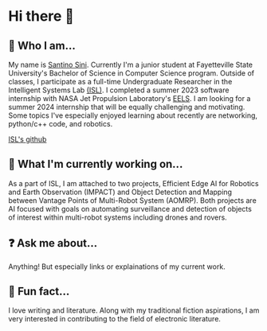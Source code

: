 # Hi there 👋

## 🥸 Who I am...
My name is [Santino Sini](https://www.linkedin.com/in/santino-sini-53450811b/). Currently I'm a junior student at Fayetteville State University's Bachelor of Science in Computer Science program. Outside of classes, I participate as a full-time Undergraduate Researcher in the Intelligent Systems Lab [(ISL)](https://www.uncfsu.edu/academics/colleges-schools-and-departments/lloyd-college-of-health-science-and-technology/department-of-mathematics-and-computer-science/intelligent-systems-laboratory). I completed a summer 2023 software internship with NASA Jet Propulsion Laboratory's [EELS](https://www.jpl.nasa.gov/robotics-at-jpl/eels). I am looking for a summer 2024 internship that will be equally challenging and motivating. Some topics I've especially enjoyed learning about recently are networking, python/c++ code, and robotics.

[ISL's github](https://github.com/ISL-INTELLIGENT-SYSTEMS-LAB)

## 🦾 What I'm currently working on...
As a part of ISL, I am attached to two projects, Efficient Edge AI for Robotics and Earth Observation (IMPACT) and Object Detection and Mapping between Vantage Points of Multi-Robot System (AOMRP). Both projects are AI focused with goals on automating surveillance and detection of objects of interest within multi-robot systems including drones and rovers.

## ❓ Ask me about...
Anything! But especially links or explainations of my current work.

## 📖 Fun fact...
I love writing and literature. Along with my traditional fiction aspirations, I am very interested in contributing to the field of electronic literature. 

<!--
**oTinoSan/oTinoSan** is a ✨ _special_ ✨ repository because its `README.md` (this file) appears on your GitHub profile.

Here are some ideas to get you started:

- 🔭 I’m currently working on ...
- 🌱 I’m currently learning ...
- 👯 I’m looking to collaborate on ...
- 🤔 I’m looking for help with ...
- 💬 Ask me about ...
- 📫 How to reach me: ...
- 😄 Pronouns: ...
- ⚡ Fun fact: ...
-->
